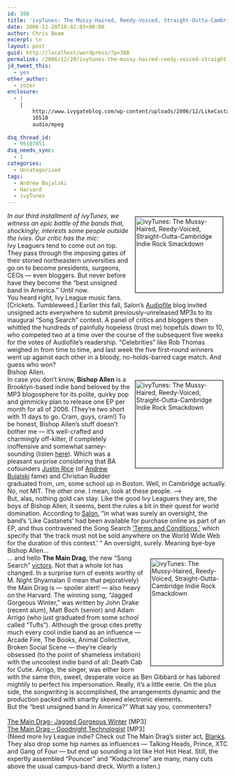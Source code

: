 ```yaml
---
id: 388
title: 'ivyTunes: The Mussy-Haired, Reedy-Voiced, Straight-Outta-Cambridge Indie Rock Smackdown'
date: 2006-12-20T18:42:03+00:00
author: Chris Beam
excerpt: \n
layout: post
guid: http://localhost/wordpress/?p=388
permalink: /2006/12/20/ivytunes-the-mussy-haired-reedy-voiced-straight-outta-cambridge-indie-rock-smackdown/
jd_tweet_this:
  - yes
other_author:
  - zozer
enclosure:
  - |
    |
        http://www.ivygateblog.com/wp-content/uploads/2006/12/LikeCastanets.mp3
        16510
        audio/mpeg
        
dsq_thread_id:
  - 95107851
dsq_needs_sync:
  - 1
categories:
  - Uncategorized
tags:
  - Andrew Bujalski
  - Harvard
  - ivyTunes
---
```

<div>
  <img height="173" hspace="10" src="http://www.ivygateblog.com/wp-content/uploads/2006/11/ivytunes.jpg" width="200" align="right" vspace="10" border="1" alt="ivyTunes: The Mussy-Haired, Reedy-Voiced, Straight-Outta-Cambridge Indie Rock Smackdown" /><em>In our third installment of ivyTunes, we witness an epic battle of the bands that, shockingly, interests some people outside the Ivies. Our critic has the mic:</em>
</div>

<div>
  Ivy Leaguers tend to come out on top. They pass through the imposing gates of their storied northeastern universities and go on to become presidents, surgeons, CEOs &#8212; even bloggers. But never before have they become the &#8220;best unsigned band in America.&#8221; Until now.
</div>

<div>
</div>

<div>
  You heard right, Ivy League music fans. [Crickets. Tumbleweed.] Earlier this fall, Salon&#8217;s <a href="http://www.salon.com/ent/audiofile/">Audiofile</a> blog invited unsigned acts everywhere to submit previously-unreleased MP3s to its inaugural &#8220;Song Search&#8221; contest. A panel of critics and bloggers then whittled the hundreds of painfully hopeless (trust me) hopefuls down to 10, who competed two at a time&nbsp;over the course of the subsequent five weeks for the votes of Audiofile&#8217;s readership. &#8220;Celebrities&#8221; like Rob Thomas weighed in from time to time, and last week the five first-round winners went up against each other in a bloody, no-holds-barred cage match. And guess who won?
</div>

<div>
</div>

<div>
  Bishop Allen.&nbsp;
</div>

<div>
</div>

<div>
  <img height="200" hspace="10" src="http://www.ivygateblog.com/wp-content/uploads/2006/12/bishopallen.jpg" width="200" align="right" vspace="10" border="1" alt="ivyTunes: The Mussy-Haired, Reedy-Voiced, Straight-Outta-Cambridge Indie Rock Smackdown" />In case you don&#8217;t know, <strong>Bishop Allen</strong> is a Brooklyn-based indie band beloved by the MP3 blogosphere for its polite, quirky pop and gimmicky plan to release one EP per month for all of 2006. (They&#8217;re two short with 11 days to go. Cram, guys, cram!) To be honest, Bishop Allen&#8217;s stuff doesn&#8217;t bother me &#8212; it&#8217;s well-crafted and charmingly off-kilter, if completely inoffensive and somewhat samey-sounding (listen <a href="http://www.ivygateblog.com/wp-content/uploads/2006/12/LikeCastanets.mp3">here</a>). Which was a pleasant surprise considering that BA cofounders <a href="http://www.imdb.com/name/nm0006437/">Justin Rice</a> (of <a href="http://www.ivygateblog.com/2006/09/trying_really_hard_to_hate_andrew_bujalski_1.html">Andrew Bujalski</a> fame) and Christian Rudder graduated from, um, some school up in Boston. Well, in Cambridge actually. No, not MIT. The other one. I mean, look at these people. &#8211;>
</div>

<div>
</div>

<div>
  But, alas, nothing gold can stay. Like the good Ivy Leaguers they are, the boys of Bishop Allen, it seems, bent the rules a bit in their quest for world domination. According to <a href="http://www.salon.com/ent/audiofile/2006/12/18/song_search_winner/index.html">Salon</a>, &#8220;in what was surely an oversight, the band&#8217;s &#8216;Like Castanets&#8217; had been available for purchase online as part of an EP, and thus contravened the Song Search <a onclick="return top.js.OpenExtLink(window,event,this)" href="http://www.salon.com/ent/feature/2006/09/25/songsearch_terms/index.html" target="_blank">&#8216;Terms and Conditions,&#8217;</a> which specify that &#8216;the track must not be sold anywhere on the World Wide Web for the duration of this contest.&#8217; &#8221; An oversight, surely. Meaning bye-bye Bishop Allen&#8230;&nbsp;
</div>

<div>
</div>

<div>
  <img height="244" hspace="10" src="http://www.ivygateblog.com/wp-content/uploads/2006/12/maindrag2.jpg" width="165" align="right" vspace="10" border="1" alt="ivyTunes: The Mussy-Haired, Reedy-Voiced, Straight-Outta-Cambridge Indie Rock Smackdown" />&#8230; and hello <strong>The Main Drag</strong>, the new &#8220;Song Search&#8221; <a href="http://www.salon.com/ent/audiofile/2006/12/18/song_search_winner/index.html">victors</a>. Not that a whole lot has changed. In a surprise turn of events worthy of M. Night Shyamalan (I mean that pejoratively) the Main Drag is &#8212; spoiler alert! &#8212; also heavy on the Harvard. The winning song, &#8220;Jagged Gorgeous Winter,&#8221; was written by John Drake (recent alum), Matt Boch (senior) and Adam Arrigo (who just graduated from some school called &#8220;Tufts&#8221;). Although the group cites pretty much every cool indie band as an influence &#8212; Arcade Fire, The Books, Animal Collective, Broken Social Scene &#8212; they&#8217;re clearly obsessed (to the point of shameless imitation) with the uncoolest indie band of all: Death Cab for Cutie. Arrigo, the singer, was either born with the same thin, sweet, desperate voice as Ben Gibbard or has labored mightily to perfect his impersonation. Really, it&#8217;s a little eerie. On the plus side, the songwriting is accomplished, the arrangements dynamic and the production packed with smartly skewed electronic elements.&nbsp;
</div>

<div>
</div>

<div>
  But the &#8220;best unsigned band in America?&#8221; What say you, commenters?
</div>

<div>
  &nbsp;&nbsp;
</div>

<div>
  <a href="http://www.ivygateblog.com/wp-content/uploads/2006/12/jaggedgorgeouswinter.mp3">The Main Drag- Jagged Gorgeous Winter</a> [MP3]&nbsp;
</div>

<div>
  <a href="http://www.ivygateblog.com/wp-content/uploads/2006/12/The_Main_Drag-Goodnight__Technologist.mp3">The Main Drag &#8211; Goodnight Technologist</a> [MP3]
</div>

<div>
</div>

<div>
  (Need more Ivy League indie? Check out The Main Drag&#8217;s sister act, <a href="http://www.myspace.com/blanks">Blanks</a>. They also drop some hip names as influences &#8212; Talking Heads, Prince, XTC and Gang of Four &#8212; but end up sounding a lot like Hot Hot Heat. Still, the expertly assembled &#8220;Pouncer&#8221; and &#8220;Kodachrome&#8221; are many, many cuts above the usual campus-band dreck. Worth a listen.)
</div>

<!--more-->


  
<img height="1" alt="1" src="http://www.ivygateblog.com/wp-content/plugins/hot-linked-image-cacher/upload/geo.yahoo.com//serv?s=76001524&t=1166719321&f=p9w1" width="1" border="0" />